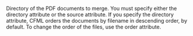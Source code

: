 Directory of the PDF documents to merge. You must specify either the directory attribute or the source attribute. If you specify the directory attribute, CFML orders the documents by filename in descending order, by default. To change the order of the files, use the order attribute.

